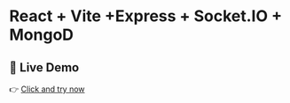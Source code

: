 # React + Vite +Express + Socket.IO + MongoD

## 🔗 Live Demo

👉 [Click and try now](https://chat-app-frontend-five-olive.vercel.app/)
